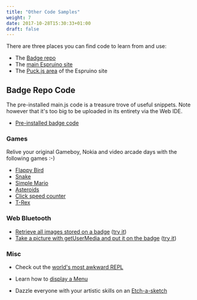 ```yaml
---
title: "Other Code Samples"
weight: 7
date: 2017-10-28T15:30:33+01:00
draft: false
---
```


There are three places you can find code to learn from and use:

* The [Badge repo](https://github.com/nearform/nceubadge)
* The [main Espruino site](https://www.espruino.com/)
* The [Puck.js area](https://www.espruino.com/Puck.js) of the Espruino site

## Badge Repo Code
The pre-installed main.js code is a treasure trove of useful snippets. Note however that it's too big to be uploaded in its entirety via the Web IDE.

* [Pre-installed badge code](https://www.espruino.com/ide/#https://raw.githubusercontent.com/nearform/nceubadge/master/main.js)

### Games
Relive your original Gameboy, Nokia and video arcade days with the following games :-)

* [Flappy Bird](https://www.espruino.com/ide/#https://raw.githubusercontent.com/nearform/nceubadge/master/flappybird.js)
* [Snake](https://www.espruino.com/ide/#https://raw.githubusercontent.com/nearform/nceubadge/master/snake.js)
* [Simple Mario](https://www.espruino.com/ide/#https://raw.githubusercontent.com/nearform/nceubadge/master/mario.js)
* [Asteroids](https://www.espruino.com/ide/#https://raw.githubusercontent.com/nearform/nceubadge/master/asteroids.js)
* [Click speed counter](https://www.espruino.com/ide/#https://raw.githubusercontent.com/nearform/nceubadge/master/click_counter.js)
* [T-Rex](https://www.espruino.com/ide/#https://raw.githubusercontent.com/nearform/nceubadge/master/trex.js)

### Web Bluetooth
* [Retrieve all images stored on a badge](https://github.com/nearform/nceubadge/blob/master/web_bluetooth/badge_images.html) ([try it](https://nodeconfeubadge.org/web_bluetooth/badge_images.html))
* [Take a picture with getUserMedia and put it on the badge](https://github.com/nearform/nceubadge/blob/master/web_bluetooth/badge_photo.html) ([try it](https://nodeconfeubadge.org/web_bluetooth/badge_photo.html))

### Misc
* Check out the [world's most awkward REPL](https://www.espruino.com/ide/#https://raw.githubusercontent.com/nearform/nceubadge/master/repl.js)

* Learn how to [display a Menu](https://www.espruino.com/ide/#https://raw.githubusercontent.com/nearform/nceubadge/master/menu.js)

* Dazzle everyone with your artistic skills on an [Etch-a-sketch](https://www.espruino.com/ide/#https://raw.githubusercontent.com/nearform/nceubadge/master/sketch.js)
